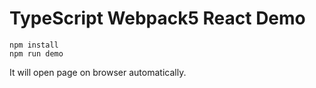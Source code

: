 TypeScript Webpack5 React Demo
=================================

```
npm install
npm run demo
```

It will open page on browser automatically.
